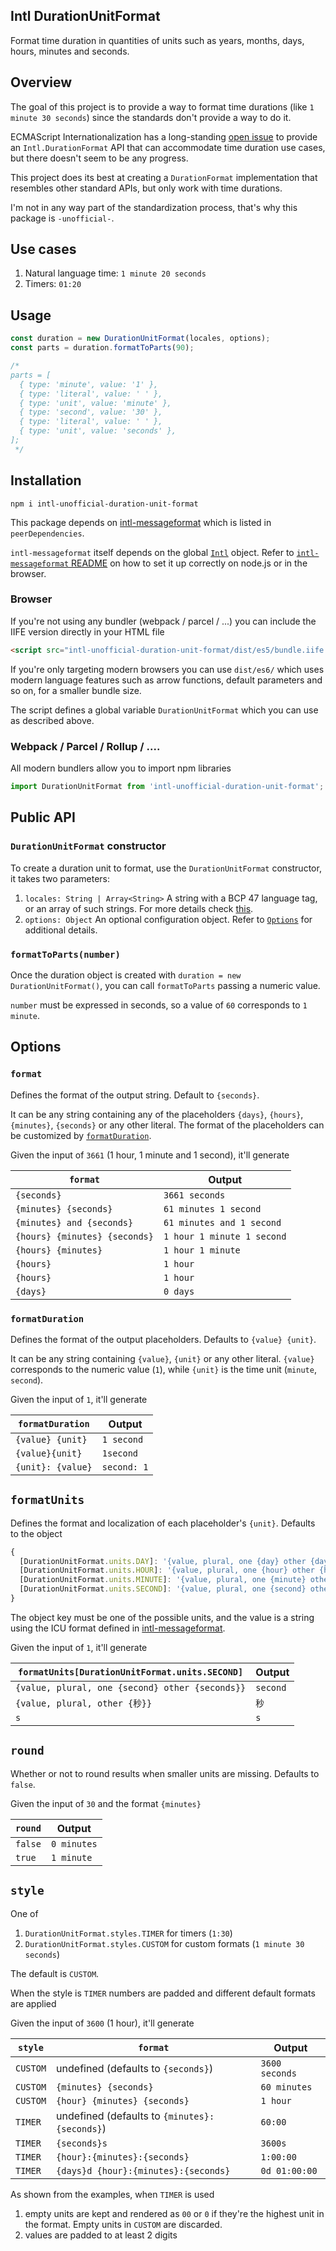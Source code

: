 ## Intl DurationUnitFormat

Format time duration in quantities of units such as years, months, days, hours, minutes and seconds.

## Overview

The goal of this project is to provide a way to format time durations (like `1 minute 30 seconds`) since the standards don't provide a way to do it.

ECMAScript Internationalization has a long-standing [open issue](https://github.com/tc39/ecma402/issues/47) to provide an `Intl.DurationFormat` API that can accommodate time duration use cases, but there doesn't seem to be any progress.

This project does its best at creating a `DurationFormat` implementation that resembles other standard APIs, but only work with time durations.

I'm not in any way part of the standardization process, that's why this package is `-unofficial-`.

## Use cases

1. Natural language time: `1 minute 20 seconds`
1. Timers: `01:20`

## Usage

```js
const duration = new DurationUnitFormat(locales, options);
const parts = duration.formatToParts(90);

/*
parts = [
  { type: 'minute', value: '1' },
  { type: 'literal', value: ' ' },
  { type: 'unit', value: 'minute' },
  { type: 'second', value: '30' },
  { type: 'literal', value: ' ' },
  { type: 'unit', value: 'seconds' },
];
 */
```

## Installation

`npm i intl-unofficial-duration-unit-format`

This package depends on [intl-messageformat](https://github.com/yahoo/intl-messageformat) which is listed in `peerDependencies`.

`intl-messageformat` itself depends on the global [`Intl`](https://developer.mozilla.org/en-US/docs/Web/JavaScript/Reference/Global_Objects/Intl) object. Refer to [`intl-messageformat` README](https://github.com/formatjs/formatjs/tree/master/packages/intl-messageformat#modern-intl-dependency) on how to set it up correctly on node.js or in the browser.

### Browser

If you're not using any bundler (webpack / parcel / ...) you can include the IIFE version directly in your HTML file

```html
<script src="intl-unofficial-duration-unit-format/dist/es5/bundle.iife.min.js"></script>
```

If you're only targeting modern browsers you can use `dist/es6/` which uses modern language features such as arrow functions, default parameters and so on, for a smaller bundle size.

The script defines a global variable `DurationUnitFormat` which you can use as described above.

### Webpack / Parcel / Rollup / ....

All modern bundlers allow you to import npm libraries

```js
import DurationUnitFormat from 'intl-unofficial-duration-unit-format';
```


## Public API

### `DurationUnitFormat` constructor

To create a duration unit to format, use the `DurationUnitFormat` constructor, it takes two parameters:

1. `locales: String | Array<String>` A string with a BCP 47 language tag, or an array of such strings. For more details check [this](https://github.com/yahoo/intl-messageformat/blob/master/README.md#locale-resolution).
1. `options: Object` An optional configuration object. Refer to [`Options`](#options) for additional details.

### `formatToParts(number)`

Once the duration object is created with `duration = new DurationUnitFormat()`, you can call `formatToParts` passing a numeric value.

`number` must be expressed in seconds, so a value of `60` corresponds to `1 minute`.


## Options

### `format`

Defines the format of the output string. Default to `{seconds}`.

It can be any string containing any of the placeholders `{days}`, `{hours}`, `{minutes}`, `{seconds}` or any other literal. The format of the placeholders can be customized by [`formatDuration`](#formatDuration).

Given the input of `3661` (1 hour, 1 minute and 1 second), it'll generate

| `format` | Output |
|--------|--------|
| `{seconds}` | `3661 seconds` |
| `{minutes} {seconds}` | `61 minutes 1 second` |
| `{minutes} and {seconds}` | `61 minutes and 1 second` |
| `{hours} {minutes} {seconds}` | `1 hour 1 minute 1 second` |
| `{hours} {minutes}` | `1 hour 1 minute` |
| `{hours}` | `1 hour` |
| `{hours}` | `1 hour` |
| `{days}` | `0 days` |


### `formatDuration`

Defines the format of the output placeholders. Defaults to `{value} {unit}`.

It can be any string containing `{value}`, `{unit}` or any other literal. `{value}` corresponds to the numeric value (`1`), while `{unit}` is the time unit (`minute`, `second`).

Given the input of `1`, it'll generate

| `formatDuration` | Output |
|--------|--------|
| `{value} {unit}` | `1 second` |
| `{value}{unit}` | `1second` |
| `{unit}: {value}` | `second: 1` |

## `formatUnits`

Defines the format and localization of each placeholder's `{unit}`. Defaults to the object

```js
{
  [DurationUnitFormat.units.DAY]: '{value, plural, one {day} other {days}}',
  [DurationUnitFormat.units.HOUR]: '{value, plural, one {hour} other {hours}}',
  [DurationUnitFormat.units.MINUTE]: '{value, plural, one {minute} other {minutes}}',
  [DurationUnitFormat.units.SECOND]: '{value, plural, one {second} other {seconds}}',
}
```

The object key must be one of the possible units, and the value is a string using the ICU format defined in [intl-messageformat](https://github.com/yahoo/intl-messageformat/).

Given the input of `1`, it'll generate

| `formatUnits[DurationUnitFormat.units.SECOND]` | Output |
|--------|--------|
| `{value, plural, one {second} other {seconds}}` | `second` |
| `{value, plural, other {秒}}` | `秒` |
| `s` | `s` |

## `round`

Whether or not to round results when smaller units are missing. Defaults to `false`.

Given the input of `30` and the format `{minutes}`

| `round` | Output |
|--------|--------|
| `false` | `0 minutes` |
| `true` | `1 minute` |

## `style`

One of

1. `DurationUnitFormat.styles.TIMER` for timers (`1:30`)
2. `DurationUnitFormat.styles.CUSTOM` for custom formats (`1 minute 30 seconds`)

The default is `CUSTOM`.

When the style is `TIMER` numbers are padded and different default formats are applied

Given the input of `3600` (1 hour), it'll generate

| `style` | `format` |Output |
|--------|--------|--------|
| `CUSTOM` | undefined (defaults to `{seconds}`) | `3600 seconds` |
| `CUSTOM` | `{minutes} {seconds}` | `60 minutes` |
| `CUSTOM` | `{hour} {minutes} {seconds}` | `1 hour` |
| `TIMER` | undefined (defaults to `{minutes}:{seconds}`)| `60:00` |
| `TIMER` | `{seconds}s` | `3600s` |
| `TIMER` | `{hour}:{minutes}:{seconds}` | `1:00:00` |
| `TIMER` | `{days}d {hour}:{minutes}:{seconds}` | `0d 01:00:00` |

As shown from the examples, when `TIMER` is used

1. empty units are kept and rendered as `00` or `0` if they're the highest unit in the format. Empty units in `CUSTOM` are discarded.
1. values are padded to at least 2 digits
